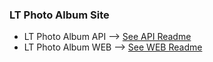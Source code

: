 ### LT Photo Album Site

- LT Photo Album API --> [See API Readme](SERVER/README.md)
- LT Photo Album WEB --> [See WEB Readme](WEB/README.md)
